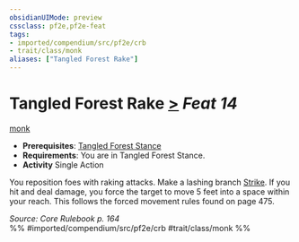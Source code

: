 ```yaml
---
obsidianUIMode: preview
cssclass: pf2e,pf2e-feat
tags:
- imported/compendium/src/pf2e/crb
- trait/class/monk
aliases: ["Tangled Forest Rake"]
---
```

# Tangled Forest Rake  [>](chapter-9-playing-the-game.md#Actions "Single Action") *Feat 14*  
[monk](rules/traits/monk.md)  

- **Prerequisites**: [Tangled Forest Stance](tangled-forest-stance.md)
- **Requirements**: You are in Tangled Forest Stance.
- **Activity** Single Action

You reposition foes with raking attacks. Make a lashing branch [Strike](strike.md). If you hit and deal damage, you force the target to move 5 feet into a space within your reach. This follows the forced movement rules found on page 475.

*Source: Core Rulebook p. 164*  
%% #imported/compendium/src/pf2e/crb #trait/class/monk %%